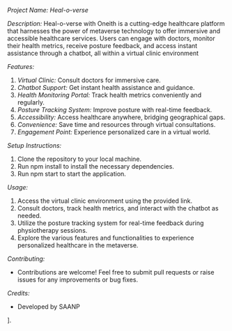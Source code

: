 *Project Name: Heal-o-verse*

*Description:*
Heal-o-verse with Oneith is a cutting-edge healthcare platform that harnesses the power of metaverse technology to offer immersive and accessible healthcare services. Users can engage with doctors, monitor their health metrics, receive posture feedback, and access instant assistance through a chatbot, all within a virtual clinic environment 

*Features:*
1. *Virtual Clinic:* Consult doctors  for immersive care.
2. *Chatbot Support:* Get instant health assistance and guidance.
3. *Health Monitoring Portal:* Track health metrics conveniently and regularly.
4. *Posture Tracking System:* Improve posture with real-time feedback.
5. *Accessibility:* Access healthcare anywhere, bridging geographical gaps.
6. *Convenience:* Save time and resources through virtual consultations.
7. *Engagement Point:* Experience personalized care in a virtual world.

*Setup Instructions:*
1. Clone the repository to your local machine.
2. Run npm install to install the necessary dependencies.
3. Run npm start to start the application.

*Usage:*
1. Access the virtual clinic environment using the provided link.
2. Consult doctors, track health metrics, and interact with the chatbot as needed.
3. Utilize the posture tracking system for real-time feedback during physiotherapy sessions.
4. Explore the various features and functionalities to experience personalized healthcare in the metaverse.

*Contributing:*
- Contributions are welcome! Feel free to submit pull requests or raise issues for any improvements or bug fixes.

*Credits:*
- Developed by SAANP

].

